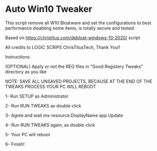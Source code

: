 # Auto Win10 Tweaker

This script remove all W10 Bloatware and set the configurations to best performance disabling some items, is totally secure and tested.

Based on https://christitus.com/debloat-windows-10-2020/ script

All credits to LOGIC SCRIPS ChrisTitusTech, Thank You!!

Instructions:

(OPTIONAL) Apply or not the REG files in "Good Registery Tweaks" directory as you like

NOTE: SAVE ALL UNSAVED PROJECTS, BECAUSE AT THE END OF THE TWEAKS PROCESS YOUR PC WILL REBOOT

1- Run SETUP as Administrator

2- Run RUN TWEAKS as double click

3- Agree and wait ms-resource:DisplayName app Update

4- Run RUN TWEAKS again, as double click

5- Your PC will reboot

6- Finish!


